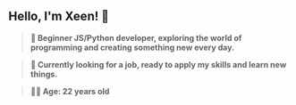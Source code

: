 ## Hello, I'm Xeen! 👋

> **🌱 Beginner JS/Python developer, exploring the world of programming and creating something new every day.**

> **🔭 Currently looking for a job, ready to apply my skills and learn new things.**

> **👨‍💻 Age: 22 years old**

